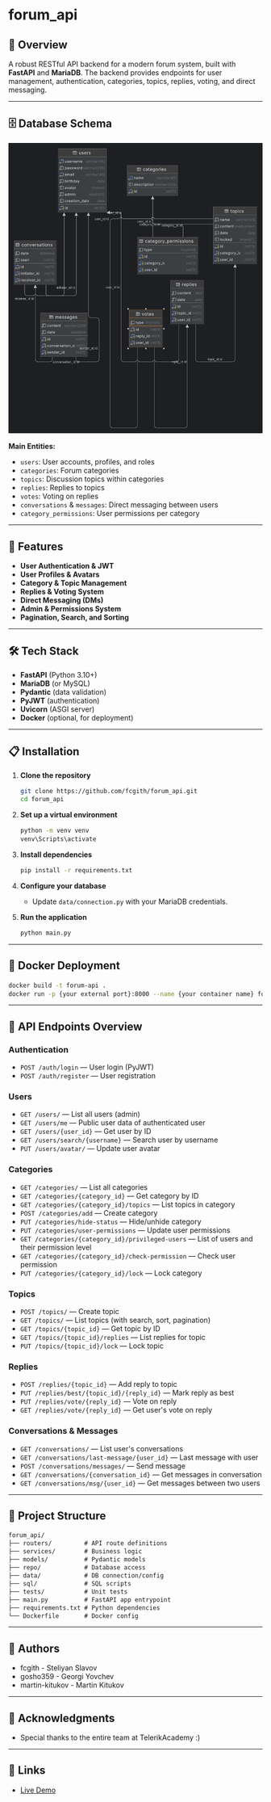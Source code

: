 # forum_api

## 📖 Overview
A robust RESTful API backend for a modern forum system, built with **FastAPI** and **MariaDB**. The backend provides endpoints for user management, authentication, categories, topics, replies, voting, and direct messaging.

---

## 🗄️ Database Schema

![Database Diagram](./DBimage.png)

**Main Entities:**
- `users`: User accounts, profiles, and roles
- `categories`: Forum categories
- `topics`: Discussion topics within categories
- `replies`: Replies to topics
- `votes`: Voting on replies
- `conversations` & `messages`: Direct messaging between users
- `category_permissions`: User permissions per category

---

## 🚀 Features

- **User Authentication & JWT**
- **User Profiles & Avatars**
- **Category & Topic Management**
- **Replies & Voting System**
- **Direct Messaging (DMs)**
- **Admin & Permissions System**
- **Pagination, Search, and Sorting**

---

## 🛠️ Tech Stack

- **FastAPI** (Python 3.10+)
- **MariaDB** (or MySQL)
- **Pydantic** (data validation)
- **PyJWT** (authentication)
- **Uvicorn** (ASGI server)
- **Docker** (optional, for deployment)

---

## 📋 Installation

1. **Clone the repository**
   ```sh
   git clone https://github.com/fcgith/forum_api.git
   cd forum_api
   ```

2. **Set up a virtual environment**
   ```sh
   python -m venv venv
   venv\Scripts\activate
   ```

3. **Install dependencies**
   ```sh
   pip install -r requirements.txt
   ```

4. **Configure your database**
   - Update `data/connection.py` with your MariaDB credentials.

5. **Run the application**
   ```sh
   python main.py
   ```

---

## 🐳 Docker Deployment

```sh
docker build -t forum-api . 
docker run -p {your external port}:8000 --name {your container name} forum-api
```

---

## 🔗 API Endpoints Overview

### **Authentication**
- `POST /auth/login` — User login (PyJWT)
- `POST /auth/register` — User registration

### **Users**
- `GET /users/` — List all users (admin)
- `GET /users/me` — Public user data of authenticated user
- `GET /users/{user_id}` — Get user by ID
- `GET /users/search/{username}` — Search user by username
- `PUT /users/avatar/` — Update user avatar

### **Categories**
- `GET /categories/` — List all categories
- `GET /categories/{category_id}` — Get category by ID
- `GET /categories/{category_id}/topics` — List topics in category
- `POST /categories/add` — Create category
- `PUT /categories/hide-status` — Hide/unhide category
- `PUT /categories/user-permissions` — Update user permissions
- `GET /categories/{category_id}/privileged-users` — List of users and their permission level
- `GET /categories/{category_id}/check-permission` — Check user permission
- `PUT /categories/{category_id}/lock` — Lock category

### **Topics**
- `POST /topics/` — Create topic
- `GET /topics/` — List topics (with search, sort, pagination)
- `GET /topics/{topic_id}` — Get topic by ID
- `GET /topics/{topic_id}/replies` — List replies for topic
- `PUT /topics/{topic_id}/lock` — Lock topic

### **Replies**
- `POST /replies/{topic_id}` — Add reply to topic
- `PUT /replies/best/{topic_id}/{reply_id}` — Mark reply as best
- `PUT /replies/vote/{reply_id}` — Vote on reply
- `GET /replies/vote/{reply_id}` — Get user's vote on reply

### **Conversations & Messages**
- `GET /conversations/` — List user's conversations
- `GET /conversations/last-message/{user_id}` — Last message with user
- `POST /conversations/messages/` — Send message
- `GET /conversations/{conversation_id}` — Get messages in conversation
- `GET /conversations/msg/{user_id}` — Get messages between two users

---

## 📁 Project Structure

```
forum_api/
├── routers/         # API route definitions
├── services/        # Business logic
├── models/          # Pydantic models
├── repo/            # Database access
├── data/            # DB connection/config
├── sql/             # SQL scripts
├── tests/           # Unit tests
├── main.py          # FastAPI app entrypoint
├── requirements.txt # Python dependencies
└── Dockerfile       # Docker config
```

---

## 👥 Authors

- fcgith - Steliyan Slavov
- gosho359 - Georgi Yovchev
- martin-kitukov - Martin Kitukov

---

## 🙏 Acknowledgments

- Special thanks to the entire team at TelerikAcademy :)

---



## 🔗 Links


- [Live Demo](http://172.245.56.116:8080/)
